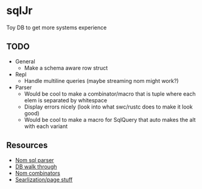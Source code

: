 # sqlJr
Toy DB to get more systems experience


## TODO

- General
  - Make a schema aware row struct
- Repl
  - Handle multiline queries (maybe streaming nom might work?)
- Parser
  - Would be cool to make a combinator/macro that is tuple where each elem is separated by whitespace
  - Display errors nicely (look into what swc/rustc does to make it look good)
  - Would be cool to make a macro for SqlQuery that auto makes the alt with each variant

## Resources
- [Nom sql parser](https://github.com/ms705/nom-sql)
- [DB walk through](https://cstack.github.io/db_tutorial/)
- [Nom combinators](https://github.com/Geal/nom/blob/main/doc/choosing_a_combinator.md)
- [Searlization/page stuff](https://www.reddit.com/r/rust/comments/ukz786/rust_way_of_dealing_with_memory_allocation/)